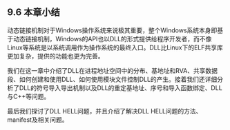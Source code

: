 ## 9.6 本章小结

动态链接机制对于Windows操作系统来说极其重要，整个Windows系统本身即基于动态链接机制，Windows的API也以DLL的形式提供给程序开发者，而不像Linux等系统是以系统调用作为操作系统的最终入口。DLL比Linux下的ELF共享库更加复杂，提供的功能也更为完善。

我们在这一章中介绍了DLL在进程地址空间中的分布、基地址和RVA、共享数据段、如何创建和使用DLL、如何使用模块文件控制DLL的产生。接着我们还详细分析了DLL的符号导入导出机制以及DLL的重定基地址、序号和导入函数绑定、DLL与C++等问题。

最后我们探讨了DLL HELL问题，并且介绍了解决DLL
HELL问题的方法、manifest及相关问题。
